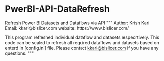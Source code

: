 # PwerBI-API-DataRefresh
Refresh Power BI Datasets and Dataflows via API
"""
Author: Krish Kari
Email: kkari@bislicer.com
website: https://www.bislicer.com/

This program refreshed individual dataflow and datasets respecrtively. This code can be scaled to
refresh all required dataflows and datasets based on enterd in [config.ini] file.
Please contact kkari@bislicer.com if you have any questions.
"""

